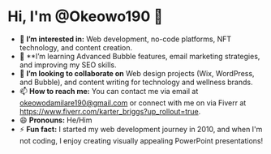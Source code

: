 # Hi, I'm @Okeowo190 👋

- 👀 **I’m interested in:** Web development, no-code platforms, NFT technology, and content creation.
- 🌱 **I’m learning Advanced Bubble features, email marketing strategies, and improving my SEO skills.
- 👯 **I’m looking to collaborate on** Web design projects (Wix, WordPress, and Bubble), and content writing for technology and wellness brands.
- 📫 **How to reach me:** You can contact me via email at okeowodamilare190@gmail.com or connect with me on via Fiverr at https://www.fiverr.com/karter_briggs?up_rollout=true.
- 😄 **Pronouns:** He/Him
- ⚡ **Fun fact:** I started my web development journey in 2010, and when I'm not coding, I enjoy creating visually appealing PowerPoint presentations!

<!--
Okeowo190/Okeowo190 is a ✨ special ✨ repository because its `README.md` (this file) appears on your GitHub profile.
You can click the Preview link to take a look at your changes.
-->

